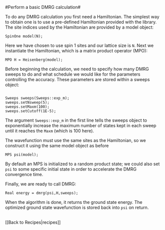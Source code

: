 #Perform a basic DMRG calculation#

To do any DMRG calculation you first need a Hamiltonian. 
The simplest way to obtain one is to 
use a pre-defined Hamiltonian provided with the library. 
The site indices used by the Hamiltonian are provided by a model object:

`SpinOne model(N);`

Here we have chosen to use spin 1 sites and our lattice size is `N`.
Next we instantiate the Hamiltonian, which is a matrix product operator (MPO):

`MPO H = Heisenberg(model);`

Before beginning the calculation, we need to specify how many DMRG sweeps to do and
what schedule we would like for the parameters controlling the accuracy.
These parameters are stored within a sweeps object:

<code>
Sweeps sweeps(Sweeps::exp_m);
sweeps.setNsweep(5);
sweeps.setMaxm(100);
sweeps.setCutoff(1E-5);
</code>

The argument `Sweeps::exp_m` in the first line tells the sweeps object to exponentially
increase the maximum number of states kept in each sweep until it reaches the `Maxm` (which is 100 here).

The wavefunction must use the same sites
as the Hamiltonian, so we construct it using the same model object as before

`MPS psi(model);`

By default an MPS is initialized to a random product state; we could also set `psi`
to some specific initial state in order to accelerate the DMRG convergence time.

Finally, we are ready to call DMRG:

`Real energy = dmrg(psi,H,sweeps);`

When the algorithm is done, it returns the ground state energy. The optimized ground state
wavefunction is stored back into `psi` on return.



<br>
[[Back to Recipes|recipes]]
